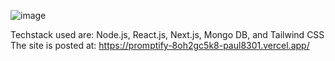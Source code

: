 ![image](https://github.com/paul8301/promptify/assets/85427407/c150ea25-2cae-4da1-abec-0f0888210dc7)

Techstack used are:
Node.js,
React.js,
Next.js,
Mongo DB, and
Tailwind CSS
The site is posted at:
https://promptify-8oh2gc5k8-paul8301.vercel.app/

